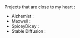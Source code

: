 Projects that are close to my heart : 
  - Alzhemist : 
  - Maxwell :
  - SpiceyDicey :
  - Stable Diffusion :
